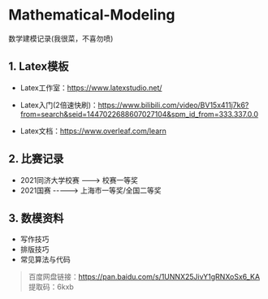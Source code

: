 # Mathematical-Modeling
数学建模记录(我很菜，不喜勿喷)



## 1. Latex模板

- Latex工作室：https://www.latexstudio.net/

- Latex入门(2倍速快刷)：https://www.bilibili.com/video/BV15x411j7k6?from=search&seid=1447022688607027104&spm_id_from=333.337.0.0

- Latex文档：https://www.overleaf.com/learn



## 2. 比赛记录

- 2021同济大学校赛 ---> 校赛一等奖
- 2021国赛  -----> 上海市一等奖/全国二等奖



## 3. 数模资料

- 写作技巧
- 排版技巧
- 常见算法与代码

> 百度网盘链接：https://pan.baidu.com/s/1UNNX25JivY1gRNXoSx6_KA 
> 提取码：6kxb
